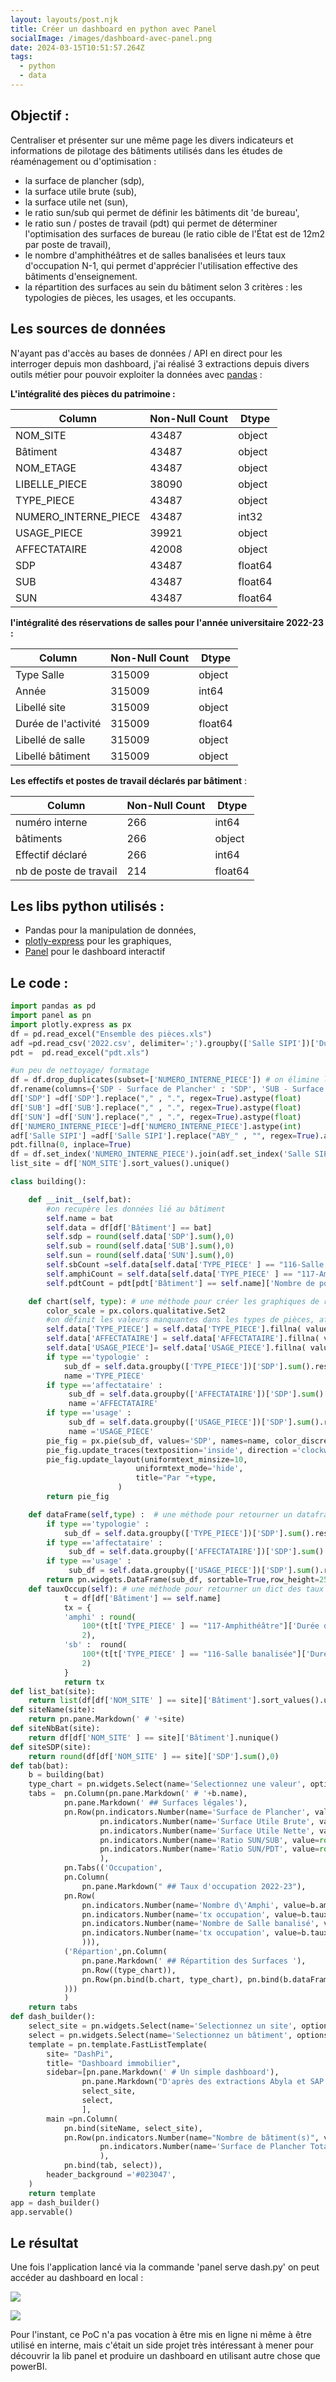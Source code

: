 ```yaml
---
layout: layouts/post.njk
title: Créer un dashboard en python avec Panel
socialImage: /images/dashboard-avec-panel.png
date: 2024-03-15T10:51:57.264Z
tags:
  - python
  - data
---
```

## Objectif :

Centraliser et présenter sur une même page les divers indicateurs et informations de pilotage des bâtiments utilisés dans les études de réaménagement ou d'optimisation :

* la surface de plancher (sdp),
* la surface utile brute (sub),
* la surface utile net (sun),
* le ratio sun/sub qui permet de définir les bâtiments dit 'de bureau',
* le ratio sun / postes de travail (pdt) qui permet de déterminer l'optimisation des surfaces de bureau (le ratio cible de l'État est de 12m2 par poste de travail),
* le nombre d'amphithéâtres et de salles banalisées et leurs taux d'occupation N-1, qui permet d'apprécier l'utilisation effective des bâtiments d'enseignement.
* la répartition des surfaces au sein du bâtiment selon 3 critères : les typologies de pièces, les usages, et les occupants.

## Les sources de données

N'ayant pas d'accès au bases de données / API en direct pour les interroger depuis mon dashboard, j'ai réalisé 3 extractions depuis divers outils métier pour pouvoir exploiter la données avec [pandas](https://pandas.pydata.org/) :

**L'intégralité des pièces du patrimoine :**

| Column               | Non-Null Count | Dtype   |
| -------------------- | -------------- | ------- |
| NOM_SITE             | 43487          | object  |
| Bâtiment             | 43487          | object  |
| NOM_ETAGE            | 43487          | object  |
| LIBELLE_PIECE        | 38090          | object  |
| TYPE_PIECE           | 43487          | object  |
| NUMERO_INTERNE_PIECE | 43487          | int32   |
| USAGE_PIECE          | 39921          | object  |
| AFFECTATAIRE         | 42008          | object  |
| SDP                  | 43487          | float64 |
| SUB                  | 43487          | float64 |
| SUN                  | 43487          | float64 |

**l'intégralité des réservations de salles pour l'année universitaire 2022-23 :**

| Column              | Non-Null Count | Dtype   |
| ------------------- | -------------- | ------- |
| Type Salle          | 315009         | object  |
| Année               | 315009         | int64   |
| Libellé site        | 315009         | object  |
| Durée de l'activité | 315009         | float64 |
| Libellé de salle    | 315009         | object  |
| Libellé bâtiment    | 315009         | object  |

**Les effectifs et postes de travail déclarés par bâtiment** :

| Column                 | Non-Null Count | Dtype   |
| ---------------------- | -------------- | ------- |
| numéro interne         | 266            | int64   |
| bâtiments              | 266            | object  |
| Effectif déclaré       | 266            | int64   |
| nb de poste de travail | 214            | float64 |

## Les libs python utilisés :

* Pandas pour la manipulation de données,
* [plotly-express](https://plotly.com/python/plotly-express/) pour les graphiques,
* [Panel](https://panel.holoviz.org/) pour le dashboard interactif

## Le code :

```python
import pandas as pd
import panel as pn
import plotly.express as px
df = pd.read_excel("Ensemble des pièces.xls")
adf =pd.read_csv('2022.csv', delimiter=';').groupby(['Salle SIPI'])['Durée de l\'activité'].sum().reset_index()
pdt =  pd.read_excel("pdt.xls")

#un peu de nettoyage/ formatage
df = df.drop_duplicates(subset=['NUMERO_INTERNE_PIECE']) # on élimine les doublons de multi usage pour garder que le principal
df.rename(columns={'SDP - Surface de Plancher' : 'SDP', 'SUB - Surface Utile Brute' : 'SUB', 'SUN - Surface Utile Nette' : 'SUN'}, inplace=True)
df['SDP'] =df['SDP'].replace("," , ".", regex=True).astype(float)
df['SUB'] =df['SUB'].replace("," , ".", regex=True).astype(float)
df['SUN'] =df['SUN'].replace("," , ".", regex=True).astype(float)
df['NUMERO_INTERNE_PIECE']=df['NUMERO_INTERNE_PIECE'].astype(int)
adf['Salle SIPI'] =adf['Salle SIPI'].replace("ABY_" , "", regex=True).astype(int)
pdt.fillna(0, inplace=True)
df = df.set_index('NUMERO_INTERNE_PIECE').join(adf.set_index('Salle SIPI')).reset_index()
list_site = df['NOM_SITE'].sort_values().unique()

class building():

    def __init__(self,bat):
        #on recupère les données lié au bâtiment
        self.name = bat
        self.data = df[df['Bâtiment'] == bat]    
        self.sdp = round(self.data['SDP'].sum(),0)
        self.sub = round(self.data['SUB'].sum(),0)
        self.sun = round(self.data['SUN'].sum(),0)
        self.sbCount =self.data[self.data['TYPE_PIECE' ] == "116-Salle banalisée"]['NUMERO_INTERNE_PIECE'].nunique()
        self.amphiCount = self.data[self.data['TYPE_PIECE' ] == "117-Amphithéâtre"]['NUMERO_INTERNE_PIECE'].nunique()
        self.pdtCount = pdt[pdt['Bâtiment'] == self.name]['Nombre de postes de travail'].values[0]

    def chart(self, type): # une méthode pour créer les graphiques de répartition de surface
        color_scale = px.colors.qualitative.Set2
        #on définit les valeurs manquantes dans les types de pièces, affectataire et usage comme "Non déclaré"
        self.data['TYPE_PIECE'] = self.data['TYPE_PIECE'].fillna( value="Non déclaré")
        self.data['AFFECTATAIRE'] = self.data['AFFECTATAIRE'].fillna( value="Non déclaré")
        self.data['USAGE_PIECE']= self.data['USAGE_PIECE'].fillna( value="Non déclaré")
        if type =='typologie' :
            sub_df = self.data.groupby(['TYPE_PIECE'])['SDP'].sum().reset_index()
            name ='TYPE_PIECE'
        if type =='affectataire' :
             sub_df = self.data.groupby(['AFFECTATAIRE'])['SDP'].sum().reset_index()
             name ='AFFECTATAIRE'
        if type =='usage' :
             sub_df = self.data.groupby(['USAGE_PIECE'])['SDP'].sum().reset_index()
             name ='USAGE_PIECE'
        pie_fig = px.pie(sub_df, values='SDP', names=name, color_discrete_sequence = color_scale)
        pie_fig.update_traces(textposition='inside', direction ='clockwise', hole=0.3, textinfo="label+percent")
        pie_fig.update_layout(uniformtext_minsize=10,
                            uniformtext_mode='hide',
                            title="Par "+type,
                        )
        return pie_fig

    def dataFrame(self,type) :  # une méthode pour retourner un dataframe sortable des répartitions de surface
        if type =='typologie' :
            sub_df = self.data.groupby(['TYPE_PIECE'])['SDP'].sum().reset_index('TYPE_PIECE')
        if type =='affectataire' :
             sub_df = self.data.groupby(['AFFECTATAIRE'])['SDP'].sum().reset_index('AFFECTATAIRE')
        if type =='usage' :
             sub_df = self.data.groupby(['USAGE_PIECE'])['SDP'].sum().reset_index('USAGE_PIECE')
        return pn.widgets.DataFrame(sub_df, sortable=True,row_height=25, widths={'index': 10, 'TYPE_PIECE':250, 'SDP': 50})          
    def tauxOccup(self): # une méthode pour retourner un dict des taux d'occupation des amphithéâtre et salles banalisées
            t = df[df['Bâtiment'] == self.name]
            tx = {
            'amphi' : round(
                100*(t[t['TYPE_PIECE' ] == "117-Amphithéâtre"]['Durée de l\'activité'].sum() / t[t['TYPE_PIECE' ] == "117-Amphithéâtre"]['NUMERO_INTERNE_PIECE'].nunique())/1120,
                2),
            'sb' :  round(
                100*(t[t['TYPE_PIECE' ] == "116-Salle banalisée"]['Durée de l\'activité'].sum() / t[t['TYPE_PIECE' ] == "116-Salle banalisée"]['NUMERO_INTERNE_PIECE'].nunique())/1120,
                2)
            }
            return tx      
def list_bat(site):
    return list(df[df['NOM_SITE' ] == site]['Bâtiment'].sort_values().unique())
def siteName(site):
    return pn.pane.Markdown(' # '+site)
def siteNbBat(site):
    return df[df['NOM_SITE' ] == site]['Bâtiment'].nunique()
def siteSDP(site):
    return round(df[df['NOM_SITE' ] == site]['SDP'].sum(),0)
def tab(bat):
    b = building(bat)
    type_chart = pn.widgets.Select(name='Selectionnez une valeur', options=['typologie','affectataire','usage'])
    tabs =  pn.Column(pn.pane.Markdown(' # '+b.name),
            pn.pane.Markdown(' ## Surfaces légales'),
            pn.Row(pn.indicators.Number(name='Surface de Plancher', value=b.sdp, format='{value} m2',font_size='28pt',margin=25,styles={'text-align': 'center'}),
                    pn.indicators.Number(name='Surface Utile Brute', value=b.sub, format='{value} m2',font_size='28pt',margin=25,styles={'text-align': 'center'}),
                    pn.indicators.Number(name='Surface Utile Nette', value=b.sun, format='{value} m2',font_size='28pt',margin=25,styles={'text-align': 'center'}),
                    pn.indicators.Number(name='Ratio SUN/SUB', value=round(100*(b.sun/b.sub),1), format='{value} %',font_size='32pt',margin=25,styles={'text-align': 'center'}),
                    pn.indicators.Number(name='Ratio SUN/PDT', value=round((b.sun/b.pdtCount),1), format='{value} m2',font_size='32pt',margin=25,styles={'text-align': 'center'}),
                    ),
            pn.Tabs(('Occupation',
            pn.Column(
                pn.pane.Markdown(" ## Taux d'occupation 2022-23"),
            pn.Row(
                pn.indicators.Number(name='Nombre d\'Amphi', value=b.amphiCount, format='{value}',font_size='28pt',margin=25,styles={'text-align': 'center'}),
                pn.indicators.Number(name='tx occupation', value=b.tauxOccup()['amphi'], format='{value} %',font_size='28pt',margin=25,styles={'text-align': 'center' }),
                pn.indicators.Number(name='Nombre de Salle banalisé', value=b.sbCount, format='{value}',font_size='28pt',margin=25,styles={'text-align': 'center'}),
                pn.indicators.Number(name='tx occupation', value=b.tauxOccup()['sb'] , format='{value} %',font_size='28pt',margin=25,styles={'text-align': 'center'})
                ))),
            ('Répartion',pn.Column(
                pn.pane.Markdown(' ## Répartition des Surfaces '),
                pn.Row((type_chart)),
                pn.Row(pn.bind(b.chart, type_chart), pn.bind(b.dataFrame, type_chart)),
            )))
            )          
    return tabs
def dash_builder():
    select_site = pn.widgets.Select(name='Selectionnez un site', options=list(list_site))
    select = pn.widgets.Select(name='Selectionnez un bâtiment', options=pn.bind(list_bat,select_site))
    template = pn.template.FastListTemplate(
        site= "DashPi",
        title= "Dashboard immobilier",
        sidebar=[pn.pane.Markdown(' # Un simple dashboard'),
                pn.pane.Markdown("D'après des extractions Abyla et SAP BO"),
                select_site,
                select,
                ],
        main =pn.Column(
            pn.bind(siteName, select_site),
            pn.Row(pn.indicators.Number(name="Nombre de bâtiment(s)", value=pn.bind(siteNbBat,select_site), format='{value}',font_size='32pt',margin=25,styles={'text-align': 'center'}),
                    pn.indicators.Number(name='Surface de Plancher Totale', value=pn.bind(siteSDP,select_site), format='{value} m2',font_size='32pt',margin=25,styles={'text-align': 'center'}),
                    ),
            pn.bind(tab, select)),
        header_background ='#023047',
    )
    return template
app = dash_builder()
app.servable()
```

## Le résultat

Une fois l'application lancé via la commande 'panel serve dash.py' on peut accéder au dashboard en local :

![](/images/dashpi-01.png)

![](/images/dashpi-02.png)



Pour l'instant, ce PoC n'a pas vocation à être mis en ligne ni même à être utilisé en interne, mais c'était un side projet très intéressant à mener pour découvrir la lib panel et produire un dashboard en utilisant autre chose que powerBI.